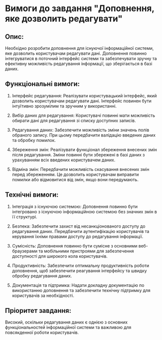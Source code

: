 # Вимоги до завдання "Доповнення, яке дозволить редагувати"

## Опис:
Необхідно розробити доповнення для існуючої інформаційної системи, яке дозволить користувачам редагувати дані. Доповнення повинно інтегруватися в поточний інтерфейс системи та забезпечувати зручну та ефективну можливість редагування інформації, що зберігається в базі даних.

## Функціональні вимоги:

1. Інтерфейс редагування: Реалізувати користувацький інтерфейс, який дозволить користувачам редагувати дані. Інтерфейс повинен бути інтуїтивно зрозумілим та зручним у використанні.

2. Вибір даних для редагування: Користувачі повинні мати можливість обирати дані для редагування зі списку доступних записів.

3. Редагування даних: Забезпечити можливість зміни значень полів обраного запису. При цьому передбачити валідацію введених даних та обробку помилок.

4. Збереження змін: Реалізувати функціонал збереження внесених змін після редагування. Зміни повинні бути збережені в базі даних з урахуванням всіх введених користувачем даних.

5. Відміна змін: Передбачити можливість скасування внесених змін перед збереженням. Це дозволить користувачам виправити помилки або відмовитися від змін, якщо вони передумають.

## Технічні вимоги:

1. Інтеграція з існуючою системою: Доповнення повинно бути інтегровано з існуючою інформаційною системою без значних змін в її структурі.

2. Безпека: Забезпечити захист від несанкціонованого доступу до редагування даних. Передбачити аутентифікацію користувачів та керування їхніми правами доступу до редагування інформації.

3. Сумісність: Доповнення повинно бути сумісне з основними веб-браузерами та мобільними пристроями для забезпечення доступності для широкого кола користувачів.

4. Продуктивність: Забезпечити оптимальну продуктивність роботи доповнення, щоб забезпечити реагування інтерфейсу та швидку обробку редагування даних.

5. Документація та підтримка: Надати докладну документацію по використанню доповнення та забезпечити технічну підтримку для користувачів за необхідності.

## Пріоритет завдання:
Високий, оскільки редагування даних є однією з основних функціональностей інформаційної системи та важливою для повсякденної роботи користувачів.
